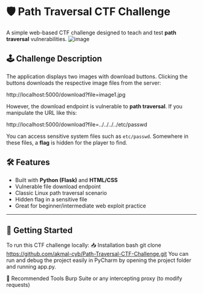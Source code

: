# 🛡️ Path Traversal CTF Challenge

A simple web-based CTF challenge designed to teach and test **path traversal** vulnerabilities.
![image](https://github.com/user-attachments/assets/a55f4329-52b9-4a83-878d-04039357945f)


## 🕹️ Challenge Description

The application displays two images with download buttons. Clicking the buttons downloads the respective image files from the server:

http://localhost:5000/download?file=image1.jpg

However, the download endpoint is vulnerable to **path traversal**. If you manipulate the URL like this:

http://localhost:5000/download?file=../../../../etc/passwd

You can access sensitive system files such as `etc/passwd`. Somewhere in these files, a **flag** is hidden for the player to find.
## 🛠️ Features

- Built with **Python (Flask)** and **HTML/CSS**
- Vulnerable file download endpoint
- Classic Linux path traversal scenario
- Hidden flag in a sensitive file
- Great for beginner/intermediate web exploit practice

---

## 🚀 Getting Started
To run this CTF challenge locally:
📥 Installation
bash
git clone https://github.com/akmal-cyb/Path-Traversal-CTF-Challenge.git
You can run and debug the project easily in PyCharm by opening the project folder and running app.py.

🧪 Recommended Tools
Burp Suite or any intercepting proxy (to modify requests)

